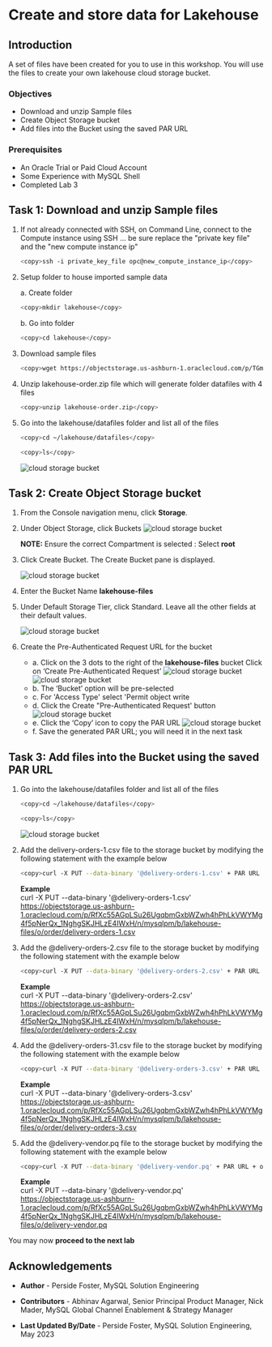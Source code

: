 # Create and store data for Lakehouse

## Introduction

A set of files have been created for you to use in this workshop. You will use the files to create your own lakehouse cloud storage bucket.

### Objectives

- Download and unzip  Sample files
- Create Object Storage bucket
- Add files into  the Bucket using the saved PAR URL

### Prerequisites

- An Oracle Trial or Paid Cloud Account
- Some Experience with MySQL Shell
- Completed Lab 3

## Task 1: Download and unzip  Sample files

1. If not already connected with SSH, on Command Line, connect to the Compute instance using SSH ... be sure replace the  "private key file"  and the "new compute instance ip"

     ```bash
    <copy>ssh -i private_key_file opc@new_compute_instance_ip</copy>
     ```

2. Setup folder to house imported sample data

    a. Create folder

    ```bash
    <copy>mkdir lakehouse</copy>
     ```

    b. Go into folder

    ```bash
    <copy>cd lakehouse</copy>
     ```

3. Download sample files

    ```bash
    <copy>wget https://objectstorage.us-ashburn-1.oraclecloud.com/p/TGmbWNTNxauEBSZKxOaKPggbJRz2k_3i6XiDp5Kq5LRJ3c47Z-U8bb_iuSweoi9X/n/mysqlpm/b/plf_mysql_customer_orders/o/lakehouse/lakehouse-order.zip</copy>
     ```

4. Unzip lakehouse-order.zip file which will generate folder datafiles with 4 files

    ```bash
    <copy>unzip lakehouse-order.zip</copy>
     ```

5. Go into the lakehouse/datafiles folder and list all of the files

    ```bash
    <copy>cd ~/lakehouse/datafiles</copy>
    ```

    ```bash
    <copy>ls</copy>
    ```

    ![cloud storage bucket](./images/datafiles-list.png "datafiles list")

## Task 2: Create Object Storage bucket

1. From the Console navigation menu, click **Storage**.
2. Under Object Storage, click Buckets
    ![cloud storage bucket](./images/cloud-storage-menu.png "cloud storage menu")

    **NOTE:** Ensure the correct Compartment is selected : Select **root**

3. Click Create Bucket. The Create Bucket pane is displayed.

    ![cloud storage bucket](./images/cloud-storage-bucket.png "cloud storage bucket")

4. Enter the Bucket Name **lakehouse-files**
5. Under Default Storage Tier, click Standard. Leave all the other fields at their default values.

    ![cloud storage bucket](./images/create-lakehous-bucket.png "create bucket")

6. Create the  Pre-Authenticated Request URL for the bucket
     - a. Click on the 3 dots to the right of the **lakehouse-files** bucket  Click on ‘Create Pre-Authenticated Request’
        ![cloud storage bucket](./images/create-lakehous-bucket-par-dots.png "bucket par dots")
        ![cloud storage bucket](./images/create-lakehous-bucket-par-load.png "bucket par load")
     - b. The ‘Bucket’ option will be pre-selected
     - c. For 'Access Type' select 'Permit object write
     - d. Click the Create "Pre-Authenticated Request' button
        ![cloud storage bucket](./images/create-lakehous-bucket-par-load-button.png " bucket par load button")
     - e. Click the ‘Copy’ icon to copy the PAR URL
        ![cloud storage bucket](./images/create-lakehous-bucket-par-copy-load.png "bucket par load copy")
     - f. Save the generated PAR URL; you will need it in the next task

## Task 3: Add files into  the Bucket using the saved PAR URL

1. Go into the lakehouse/datafiles folder and list all of the files

    ```bash
    <copy>cd ~/lakehouse/datafiles</copy>
    ```

    ```bash
    <copy>ls</copy>
    ```

    ![cloud storage bucket](./images/datafiles-list.png "datafiles list")

2. Add the delivery-orders-1.csv file to the storage bucket by modifying the following statement with the example below

    ```bash
    <copy>curl -X PUT --data-binary '@delivery-orders-1.csv' + PAR URL + order/delivery-orders-1.csv</copy>
     ```

     **Example**  
     curl -X PUT --data-binary '@delivery-orders-1.csv' https://objectstorage.us-ashburn-1.oraclecloud.com/p/RfXc55AGpLSu26UgqbmGxbWZwh4hPhLkVWYMg4f5pNerQx_1NghgSKJHLzE4IWxH/n/mysqlpm/b/lakehouse-files/o/order/delivery-orders-1.csv

2. Add the @delivery-orders-2.csv file to the storage bucket by modifying the following statement with the example below

    ```bash
    <copy>curl -X PUT --data-binary '@delivery-orders-2.csv' + PAR URL + order/delivery-orders-2.csv</copy>
     ```

     **Example**  
     curl -X PUT --data-binary '@delivery-orders-2.csv' https://objectstorage.us-ashburn-1.oraclecloud.com/p/RfXc55AGpLSu26UgqbmGxbWZwh4hPhLkVWYMg4f5pNerQx_1NghgSKJHLzE4IWxH/n/mysqlpm/b/lakehouse-files/o/order/delivery-orders-2.csv

3. Add the @delivery-orders-31.csv file to the storage bucket by modifying the following statement with the example below

    ```bash
    <copy>curl -X PUT --data-binary '@delivery-orders-3.csv' + PAR URL + order/delivery-orders-3.csv</copy>
     ```

     **Example**  
     curl -X PUT --data-binary '@delivery-orders-3.csv' https://objectstorage.us-ashburn-1.oraclecloud.com/p/RfXc55AGpLSu26UgqbmGxbWZwh4hPhLkVWYMg4f5pNerQx_1NghgSKJHLzE4IWxH/n/mysqlpm/b/lakehouse-files/o/order/delivery-orders-3.csv

4. Add the @delivery-vendor.pq file to the storage bucket by modifying the following statement with the example below

    ```bash
    <copy>curl -X PUT --data-binary '@delivery-vendor.pq' + PAR URL + order/delivery-vendor.pq</copy>
     ```

     **Example**  
     curl -X PUT --data-binary '@delivery-vendor.pq' https://objectstorage.us-ashburn-1.oraclecloud.com/p/RfXc55AGpLSu26UgqbmGxbWZwh4hPhLkVWYMg4f5pNerQx_1NghgSKJHLzE4IWxH/n/mysqlpm/b/lakehouse-files/o/delivery-vendor.pq

You may now **proceed to the next lab**

## Acknowledgements

- **Author** - Perside Foster, MySQL Solution Engineering

- **Contributors** - Abhinav Agarwal, Senior Principal Product Manager, Nick Mader, MySQL Global Channel Enablement & Strategy Manager
- **Last Updated By/Date** - Perside Foster, MySQL Solution Engineering, May 2023
